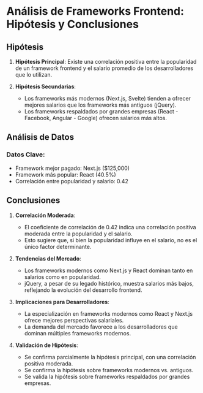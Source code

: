 # Análisis de Frameworks Frontend: Hipótesis y Conclusiones

## Hipótesis

1. **Hipótesis Principal**: 
   Existe una correlación positiva entre la popularidad de un framework frontend y el salario promedio de los desarrolladores que lo utilizan.

2. **Hipótesis Secundarias**:
   - Los frameworks más modernos (Next.js, Svelte) tienden a ofrecer mejores salarios que los frameworks más antiguos (jQuery).
   - Los frameworks respaldados por grandes empresas (React - Facebook, Angular - Google) ofrecen salarios más altos.

## Análisis de Datos

### Datos Clave:
- Framework mejor pagado: Next.js ($125,000)
- Framework más popular: React (40.5%)
- Correlación entre popularidad y salario: 0.42

## Conclusiones

1. **Correlación Moderada**:
   - El coeficiente de correlación de 0.42 indica una correlación positiva moderada entre la popularidad y el salario.
   - Esto sugiere que, si bien la popularidad influye en el salario, no es el único factor determinante.

2. **Tendencias del Mercado**:
   - Los frameworks modernos como Next.js y React dominan tanto en salarios como en popularidad.
   - jQuery, a pesar de su legado histórico, muestra salarios más bajos, reflejando la evolución del desarrollo frontend.

3. **Implicaciones para Desarrolladores**:
   - La especialización en frameworks modernos como React y Next.js ofrece mejores perspectivas salariales.
   - La demanda del mercado favorece a los desarrolladores que dominan múltiples frameworks modernos.

4. **Validación de Hipótesis**:
   - Se confirma parcialmente la hipótesis principal, con una correlación positiva moderada.
   - Se confirma la hipótesis sobre frameworks modernos vs. antiguos.
   - Se valida la hipótesis sobre frameworks respaldados por grandes empresas.

